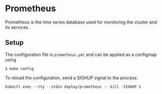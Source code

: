# Prometheus
Prometheus is the time series database used for monitoring the cluster and its services.

## Setup
The configuration file is `prometheus.yml` and can be applied as a configmap using
```
$ make config
```
To reload the configuration, send a SIGHUP signal to the process:
```
kubectl exec --tty --stdin deploy/prometheus -- kill -SIGHUP 1
```
